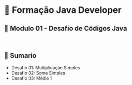# 📌 **Formação Java Developer**
## 📝 **Modulo 01 - Desafio de Códigos Java**

<br>

## 📎 **Sumario**
- Desafio 01: Multiplicação Simples
- Desafio 02: Soma Simples
- Desafio 03: Média 1